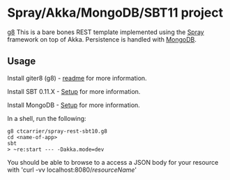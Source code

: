 # Spray/Akka/MongoDB/SBT11 project

[g8](http://github.com/n8han/giter8) This is a bare bones REST template implemented using the [Spray](http://spray.cc) framework on top of Akka.  Persistence is handled with [MongoDB](http://mongodb.com).

## Usage

Install giter8 (g8) - [readme](http://github.com/n8han/giter8#readme) for more information.

Install SBT 0.11.X - [Setup](https://github.com/harrah/xsbt/wiki/Setup) for more information.

Install MongoDB - [Setup](http://www.mongodb.org) for more information.

In a shell, run the following:

    g8 ctcarrier/spray-rest-sbt10.g8
    cd <name-of-app>
    sbt
    > ~re:start --- -Dakka.mode=dev
    
You should be able to browse to a access a JSON body for your resource with 'curl -vv localhost:8080/$resourceName$'

